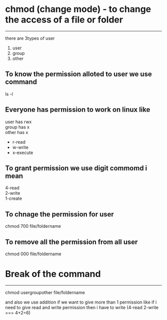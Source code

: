 # chmod (change mode) - to change the access of a file or folder
-------------------------------------------------

there are 3types of user   
 1. user    
 2. group  
 3. other  

## To know the permission alloted to user we use command
ls -l  

## Everyone has permission to work on linux like  
user has rwx  
group has x  
other has x  

- r-read
- w-write
- x-execute

## To grant permission we use digit commomd i mean
4-read  
2-write  
1-create  

## To chnage the permission for user 
chmod 700 file/foldername  

## To remove all the permission from all user
chmod 000 file/foldername  

# Break of the command
---------------------
chmod usergroupother file/foldername  


and also we use addition if we want to give more than 1 permission like if i need to give read and write permission then i have to write (4-read 2-write === 4+2=6)